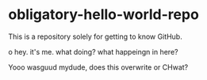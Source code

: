 # obligatory-hello-world-repo
This is a repository solely for getting to know GitHub.

o hey. it's me.
what doing? what happeingn in here?



Yooo wasguud mydude, does this  overwrite or CHwat?
